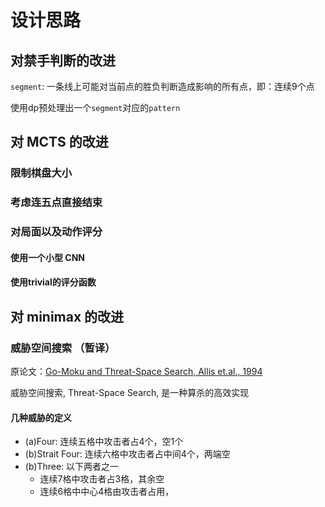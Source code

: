 # 设计思路

## 对禁手判断的改进

`segment`: 一条线上可能对当前点的胜负判断造成影响的所有点，即：连续9个点

使用dp预处理出一个`segment`对应的`pattern`

## 对 MCTS 的改进

### 限制棋盘大小

### 考虑连五点直接结束

### 对局面以及动作评分

#### 使用一个小型 CNN

#### 使用trivial的评分函数

## 对 minimax 的改进

### 威胁空间搜索 （暂译）

原论文：[Go-Moku and Threat-Space Search, Allis et.al., 1994](https://www.researchgate.net/publication/2252447_Go-Moku_and_Threat-Space_Search)

威胁空间搜索, Threat-Space Search, 是一种算杀的高效实现

#### 几种威胁的定义

- (a)Four: 连续五格中攻击者占4个，空1个
- (b)Strait Four: 连续六格中攻击者占中间4个，两端空
- (b)Three: 以下两者之一
	- 连续7格中攻击者占3格，其余空
	- 连续6格中中心4格由攻击者占用，